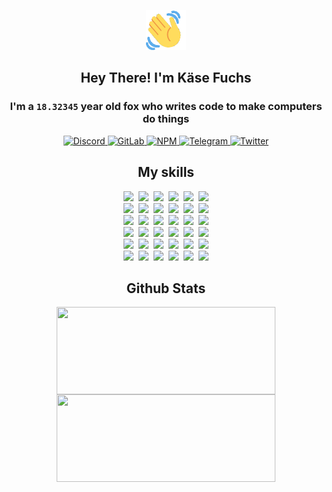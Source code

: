 <div><p align=center><img src=./resources/images/wave.gif width=64px height=64px></p><h2 align=center>Hey There! I'm Käse Fuchs</h2><h3 align=center>I'm a <code>18.32345</code> year old fox who writes code to make computers do things</h3><p align=center><a href=https://discord.com/users/507526681125322772><img alt=Discord src="https://img.shields.io/badge/Discord-5865F2?logo=discord&logoColor=white&style=flat-square#766e772458303b388c049fbdbce2a0eb"> </a><a href=https://gitlab.com/kasefuchs><img alt=GitLab src="https://img.shields.io/badge/GitLab-330F63?logo=gitlab&logoColor=white&style=flat-square#766e772458303b388c049fbdbce2a0eb"> </a><a href=https://npmjs.com/~kasefuchs><img alt=NPM src="https://img.shields.io/badge/NPM-CB3837?logo=npm&logoColor=white&style=flat-square#766e772458303b388c049fbdbce2a0eb"> </a><a href=https://t.me/kasefuchs><img alt=Telegram src="https://img.shields.io/badge/Telegram-2CA5E0?logo=telegram&logoColor=white&style=flat-square#766e772458303b388c049fbdbce2a0eb"> </a><a href=https://twitter.com/kasefuchs><img alt=Twitter src="https://img.shields.io/badge/Twitter-1DA1F2?logo=twitter&logoColor=white&style=flat-square#766e772458303b388c049fbdbce2a0eb"></a></p><h2 align=center>My skills</h2><p align=center><a href=https://aws.amazon.com/ ><picture><source srcset="https://skillicons.dev/icons?i=aws&theme=dark#766e772458303b388c049fbdbce2a0eb" media="(prefers-color-scheme: dark)"><source srcset="https://skillicons.dev/icons?i=aws&theme=light#766e772458303b388c049fbdbce2a0eb" media="(prefers-color-scheme: light), (prefers-color-scheme: no-preference)"><img src="https://skillicons.dev/icons?i=aws&theme=light#766e772458303b388c049fbdbce2a0eb"></picture></a>&nbsp;&nbsp;<a href=https://en.wikipedia.org/wiki/Bash_(Unix_shell)><picture><source srcset="https://skillicons.dev/icons?i=bash&theme=dark#766e772458303b388c049fbdbce2a0eb" media="(prefers-color-scheme: dark)"><source srcset="https://skillicons.dev/icons?i=bash&theme=light#766e772458303b388c049fbdbce2a0eb" media="(prefers-color-scheme: light), (prefers-color-scheme: no-preference)"><img src="https://skillicons.dev/icons?i=bash&theme=light#766e772458303b388c049fbdbce2a0eb"></picture></a>&nbsp;&nbsp;<a href=https://discord.com/developers/docs><picture><source srcset="https://skillicons.dev/icons?i=bots&theme=dark#766e772458303b388c049fbdbce2a0eb" media="(prefers-color-scheme: dark)"><source srcset="https://skillicons.dev/icons?i=bots&theme=light#766e772458303b388c049fbdbce2a0eb" media="(prefers-color-scheme: light), (prefers-color-scheme: no-preference)"><img src="https://skillicons.dev/icons?i=bots&theme=light#766e772458303b388c049fbdbce2a0eb"></picture></a>&nbsp;&nbsp;<a href=https://www.cloudflare.com/ ><picture><source srcset="https://skillicons.dev/icons?i=cloudflare&theme=dark#766e772458303b388c049fbdbce2a0eb" media="(prefers-color-scheme: dark)"><source srcset="https://skillicons.dev/icons?i=cloudflare&theme=light#766e772458303b388c049fbdbce2a0eb" media="(prefers-color-scheme: light), (prefers-color-scheme: no-preference)"><img src="https://skillicons.dev/icons?i=cloudflare&theme=light#766e772458303b388c049fbdbce2a0eb"></picture></a>&nbsp;&nbsp;<a href=https://en.wikipedia.org/wiki/CSS><picture><source srcset="https://skillicons.dev/icons?i=css&theme=dark#766e772458303b388c049fbdbce2a0eb" media="(prefers-color-scheme: dark)"><source srcset="https://skillicons.dev/icons?i=css&theme=light#766e772458303b388c049fbdbce2a0eb" media="(prefers-color-scheme: light), (prefers-color-scheme: no-preference)"><img src="https://skillicons.dev/icons?i=css&theme=light#766e772458303b388c049fbdbce2a0eb"></picture></a>&nbsp;&nbsp;<a href=https://www.docker.com/ ><picture><source srcset="https://skillicons.dev/icons?i=docker&theme=dark#766e772458303b388c049fbdbce2a0eb" media="(prefers-color-scheme: dark)"><source srcset="https://skillicons.dev/icons?i=docker&theme=light#766e772458303b388c049fbdbce2a0eb" media="(prefers-color-scheme: light), (prefers-color-scheme: no-preference)"><img src="https://skillicons.dev/icons?i=docker&theme=light#766e772458303b388c049fbdbce2a0eb"></picture></a><br><a href=https://www.electronjs.org/ ><picture><source srcset="https://skillicons.dev/icons?i=electron&theme=dark#766e772458303b388c049fbdbce2a0eb" media="(prefers-color-scheme: dark)"><source srcset="https://skillicons.dev/icons?i=electron&theme=light#766e772458303b388c049fbdbce2a0eb" media="(prefers-color-scheme: light), (prefers-color-scheme: no-preference)"><img src="https://skillicons.dev/icons?i=electron&theme=light#766e772458303b388c049fbdbce2a0eb"></picture></a>&nbsp;&nbsp;<a href=https://expressjs.com/ ><picture><source srcset="https://skillicons.dev/icons?i=express&theme=dark#766e772458303b388c049fbdbce2a0eb" media="(prefers-color-scheme: dark)"><source srcset="https://skillicons.dev/icons?i=express&theme=light#766e772458303b388c049fbdbce2a0eb" media="(prefers-color-scheme: light), (prefers-color-scheme: no-preference)"><img src="https://skillicons.dev/icons?i=express&theme=light#766e772458303b388c049fbdbce2a0eb"></picture></a>&nbsp;&nbsp;<a href=https://www.figma.com/ ><picture><source srcset="https://skillicons.dev/icons?i=figma&theme=dark#766e772458303b388c049fbdbce2a0eb" media="(prefers-color-scheme: dark)"><source srcset="https://skillicons.dev/icons?i=figma&theme=light#766e772458303b388c049fbdbce2a0eb" media="(prefers-color-scheme: light), (prefers-color-scheme: no-preference)"><img src="https://skillicons.dev/icons?i=figma&theme=light#766e772458303b388c049fbdbce2a0eb"></picture></a>&nbsp;&nbsp;<a href=https://firebase.google.com/ ><picture><source srcset="https://skillicons.dev/icons?i=firebase&theme=dark#766e772458303b388c049fbdbce2a0eb" media="(prefers-color-scheme: dark)"><source srcset="https://skillicons.dev/icons?i=firebase&theme=light#766e772458303b388c049fbdbce2a0eb" media="(prefers-color-scheme: light), (prefers-color-scheme: no-preference)"><img src="https://skillicons.dev/icons?i=firebase&theme=light#766e772458303b388c049fbdbce2a0eb"></picture></a>&nbsp;&nbsp;<a href=https://flask.palletsprojects.com/ ><picture><source srcset="https://skillicons.dev/icons?i=flask&theme=dark#766e772458303b388c049fbdbce2a0eb" media="(prefers-color-scheme: dark)"><source srcset="https://skillicons.dev/icons?i=flask&theme=light#766e772458303b388c049fbdbce2a0eb" media="(prefers-color-scheme: light), (prefers-color-scheme: no-preference)"><img src="https://skillicons.dev/icons?i=flask&theme=light#766e772458303b388c049fbdbce2a0eb"></picture></a>&nbsp;&nbsp;<a href=https://cloud.google.com/ ><picture><source srcset="https://skillicons.dev/icons?i=gcp&theme=dark#766e772458303b388c049fbdbce2a0eb" media="(prefers-color-scheme: dark)"><source srcset="https://skillicons.dev/icons?i=gcp&theme=light#766e772458303b388c049fbdbce2a0eb" media="(prefers-color-scheme: light), (prefers-color-scheme: no-preference)"><img src="https://skillicons.dev/icons?i=gcp&theme=light#766e772458303b388c049fbdbce2a0eb"></picture></a><br><a href=https://git-scm.com/ ><picture><source srcset="https://skillicons.dev/icons?i=git&theme=dark#766e772458303b388c049fbdbce2a0eb" media="(prefers-color-scheme: dark)"><source srcset="https://skillicons.dev/icons?i=git&theme=light#766e772458303b388c049fbdbce2a0eb" media="(prefers-color-scheme: light), (prefers-color-scheme: no-preference)"><img src="https://skillicons.dev/icons?i=git&theme=light#766e772458303b388c049fbdbce2a0eb"></picture></a>&nbsp;&nbsp;<a href=https://github.com/ ><picture><source srcset="https://skillicons.dev/icons?i=github&theme=dark#766e772458303b388c049fbdbce2a0eb" media="(prefers-color-scheme: dark)"><source srcset="https://skillicons.dev/icons?i=github&theme=light#766e772458303b388c049fbdbce2a0eb" media="(prefers-color-scheme: light), (prefers-color-scheme: no-preference)"><img src="https://skillicons.dev/icons?i=github&theme=light#766e772458303b388c049fbdbce2a0eb"></picture></a>&nbsp;&nbsp;<a href=https://gitlab.com/ ><picture><source srcset="https://skillicons.dev/icons?i=gitlab&theme=dark#766e772458303b388c049fbdbce2a0eb" media="(prefers-color-scheme: dark)"><source srcset="https://skillicons.dev/icons?i=gitlab&theme=light#766e772458303b388c049fbdbce2a0eb" media="(prefers-color-scheme: light), (prefers-color-scheme: no-preference)"><img src="https://skillicons.dev/icons?i=gitlab&theme=light#766e772458303b388c049fbdbce2a0eb"></picture></a>&nbsp;&nbsp;<a href=https://www.heroku.com/ ><picture><source srcset="https://skillicons.dev/icons?i=heroku&theme=dark#766e772458303b388c049fbdbce2a0eb" media="(prefers-color-scheme: dark)"><source srcset="https://skillicons.dev/icons?i=heroku&theme=light#766e772458303b388c049fbdbce2a0eb" media="(prefers-color-scheme: light), (prefers-color-scheme: no-preference)"><img src="https://skillicons.dev/icons?i=heroku&theme=light#766e772458303b388c049fbdbce2a0eb"></picture></a>&nbsp;&nbsp;<a href=https://en.wikipedia.org/wiki/HTML><picture><source srcset="https://skillicons.dev/icons?i=html&theme=dark#766e772458303b388c049fbdbce2a0eb" media="(prefers-color-scheme: dark)"><source srcset="https://skillicons.dev/icons?i=html&theme=light#766e772458303b388c049fbdbce2a0eb" media="(prefers-color-scheme: light), (prefers-color-scheme: no-preference)"><img src="https://skillicons.dev/icons?i=html&theme=light#766e772458303b388c049fbdbce2a0eb"></picture></a>&nbsp;&nbsp;<a href=https://en.wikipedia.org/wiki/JavaScript><picture><source srcset="https://skillicons.dev/icons?i=js&theme=dark#766e772458303b388c049fbdbce2a0eb" media="(prefers-color-scheme: dark)"><source srcset="https://skillicons.dev/icons?i=js&theme=light#766e772458303b388c049fbdbce2a0eb" media="(prefers-color-scheme: light), (prefers-color-scheme: no-preference)"><img src="https://skillicons.dev/icons?i=js&theme=light#766e772458303b388c049fbdbce2a0eb"></picture></a><br><a href=https://en.wikipedia.org/wiki/Linux><picture><source srcset="https://skillicons.dev/icons?i=linux&theme=dark#766e772458303b388c049fbdbce2a0eb" media="(prefers-color-scheme: dark)"><source srcset="https://skillicons.dev/icons?i=linux&theme=light#766e772458303b388c049fbdbce2a0eb" media="(prefers-color-scheme: light), (prefers-color-scheme: no-preference)"><img src="https://skillicons.dev/icons?i=linux&theme=light#766e772458303b388c049fbdbce2a0eb"></picture></a>&nbsp;&nbsp;<a href=https://mui.com/ ><picture><source srcset="https://skillicons.dev/icons?i=materialui&theme=dark#766e772458303b388c049fbdbce2a0eb" media="(prefers-color-scheme: dark)"><source srcset="https://skillicons.dev/icons?i=materialui&theme=light#766e772458303b388c049fbdbce2a0eb" media="(prefers-color-scheme: light), (prefers-color-scheme: no-preference)"><img src="https://skillicons.dev/icons?i=materialui&theme=light#766e772458303b388c049fbdbce2a0eb"></picture></a>&nbsp;&nbsp;<a href=https://en.wikipedia.org/wiki/Markdown><picture><source srcset="https://skillicons.dev/icons?i=md&theme=dark#766e772458303b388c049fbdbce2a0eb" media="(prefers-color-scheme: dark)"><source srcset="https://skillicons.dev/icons?i=md&theme=light#766e772458303b388c049fbdbce2a0eb" media="(prefers-color-scheme: light), (prefers-color-scheme: no-preference)"><img src="https://skillicons.dev/icons?i=md&theme=light#766e772458303b388c049fbdbce2a0eb"></picture></a>&nbsp;&nbsp;<a href=https://www.mongodb.com/ ><picture><source srcset="https://skillicons.dev/icons?i=mongodb&theme=dark#766e772458303b388c049fbdbce2a0eb" media="(prefers-color-scheme: dark)"><source srcset="https://skillicons.dev/icons?i=mongodb&theme=light#766e772458303b388c049fbdbce2a0eb" media="(prefers-color-scheme: light), (prefers-color-scheme: no-preference)"><img src="https://skillicons.dev/icons?i=mongodb&theme=light#766e772458303b388c049fbdbce2a0eb"></picture></a>&nbsp;&nbsp;<a href=https://www.mysql.com/ ><picture><source srcset="https://skillicons.dev/icons?i=mysql&theme=dark#766e772458303b388c049fbdbce2a0eb" media="(prefers-color-scheme: dark)"><source srcset="https://skillicons.dev/icons?i=mysql&theme=light#766e772458303b388c049fbdbce2a0eb" media="(prefers-color-scheme: light), (prefers-color-scheme: no-preference)"><img src="https://skillicons.dev/icons?i=mysql&theme=light#766e772458303b388c049fbdbce2a0eb"></picture></a>&nbsp;&nbsp;<a href=https://nextjs.org/ ><picture><source srcset="https://skillicons.dev/icons?i=nextjs&theme=dark#766e772458303b388c049fbdbce2a0eb" media="(prefers-color-scheme: dark)"><source srcset="https://skillicons.dev/icons?i=nextjs&theme=light#766e772458303b388c049fbdbce2a0eb" media="(prefers-color-scheme: light), (prefers-color-scheme: no-preference)"><img src="https://skillicons.dev/icons?i=nextjs&theme=light#766e772458303b388c049fbdbce2a0eb"></picture></a><br><a href=https://nodejs.org/en/ ><picture><source srcset="https://skillicons.dev/icons?i=nodejs&theme=dark#766e772458303b388c049fbdbce2a0eb" media="(prefers-color-scheme: dark)"><source srcset="https://skillicons.dev/icons?i=nodejs&theme=light#766e772458303b388c049fbdbce2a0eb" media="(prefers-color-scheme: light), (prefers-color-scheme: no-preference)"><img src="https://skillicons.dev/icons?i=nodejs&theme=light#766e772458303b388c049fbdbce2a0eb"></picture></a>&nbsp;&nbsp;<a href=https://www.postgresql.org/ ><picture><source srcset="https://skillicons.dev/icons?i=postgres&theme=dark#766e772458303b388c049fbdbce2a0eb" media="(prefers-color-scheme: dark)"><source srcset="https://skillicons.dev/icons?i=postgres&theme=light#766e772458303b388c049fbdbce2a0eb" media="(prefers-color-scheme: light), (prefers-color-scheme: no-preference)"><img src="https://skillicons.dev/icons?i=postgres&theme=light#766e772458303b388c049fbdbce2a0eb"></picture></a>&nbsp;&nbsp;<a href=https://learn.microsoft.com/en-us/powershell/ ><picture><source srcset="https://skillicons.dev/icons?i=powershell&theme=dark#766e772458303b388c049fbdbce2a0eb" media="(prefers-color-scheme: dark)"><source srcset="https://skillicons.dev/icons?i=powershell&theme=light#766e772458303b388c049fbdbce2a0eb" media="(prefers-color-scheme: light), (prefers-color-scheme: no-preference)"><img src="https://skillicons.dev/icons?i=powershell&theme=light#766e772458303b388c049fbdbce2a0eb"></picture></a>&nbsp;&nbsp;<a href=https://www.python.org/ ><picture><source srcset="https://skillicons.dev/icons?i=py&theme=dark#766e772458303b388c049fbdbce2a0eb" media="(prefers-color-scheme: dark)"><source srcset="https://skillicons.dev/icons?i=py&theme=light#766e772458303b388c049fbdbce2a0eb" media="(prefers-color-scheme: light), (prefers-color-scheme: no-preference)"><img src="https://skillicons.dev/icons?i=py&theme=light#766e772458303b388c049fbdbce2a0eb"></picture></a>&nbsp;&nbsp;<a href=https://www.raspberrypi.org/ ><picture><source srcset="https://skillicons.dev/icons?i=raspberrypi&theme=dark#766e772458303b388c049fbdbce2a0eb" media="(prefers-color-scheme: dark)"><source srcset="https://skillicons.dev/icons?i=raspberrypi&theme=light#766e772458303b388c049fbdbce2a0eb" media="(prefers-color-scheme: light), (prefers-color-scheme: no-preference)"><img src="https://skillicons.dev/icons?i=raspberrypi&theme=light#766e772458303b388c049fbdbce2a0eb"></picture></a>&nbsp;&nbsp;<a href=https://reactjs.org/ ><picture><source srcset="https://skillicons.dev/icons?i=react&theme=dark#766e772458303b388c049fbdbce2a0eb" media="(prefers-color-scheme: dark)"><source srcset="https://skillicons.dev/icons?i=react&theme=light#766e772458303b388c049fbdbce2a0eb" media="(prefers-color-scheme: light), (prefers-color-scheme: no-preference)"><img src="https://skillicons.dev/icons?i=react&theme=light#766e772458303b388c049fbdbce2a0eb"></picture></a><br><a href=https://redux.js.org/ ><picture><source srcset="https://skillicons.dev/icons?i=redux&theme=dark#766e772458303b388c049fbdbce2a0eb" media="(prefers-color-scheme: dark)"><source srcset="https://skillicons.dev/icons?i=redux&theme=light#766e772458303b388c049fbdbce2a0eb" media="(prefers-color-scheme: light), (prefers-color-scheme: no-preference)"><img src="https://skillicons.dev/icons?i=redux&theme=light#766e772458303b388c049fbdbce2a0eb"></picture></a>&nbsp;&nbsp;<a href=https://en.wikipedia.org/wiki/Regular_expression><picture><source srcset="https://skillicons.dev/icons?i=regex&theme=dark#766e772458303b388c049fbdbce2a0eb" media="(prefers-color-scheme: dark)"><source srcset="https://skillicons.dev/icons?i=regex&theme=light#766e772458303b388c049fbdbce2a0eb" media="(prefers-color-scheme: light), (prefers-color-scheme: no-preference)"><img src="https://skillicons.dev/icons?i=regex&theme=light#766e772458303b388c049fbdbce2a0eb"></picture></a>&nbsp;&nbsp;<a href=https://en.wikipedia.org/wiki/Sass_(stylesheet_language)><picture><source srcset="https://skillicons.dev/icons?i=sass&theme=dark#766e772458303b388c049fbdbce2a0eb" media="(prefers-color-scheme: dark)"><source srcset="https://skillicons.dev/icons?i=sass&theme=light#766e772458303b388c049fbdbce2a0eb" media="(prefers-color-scheme: light), (prefers-color-scheme: no-preference)"><img src="https://skillicons.dev/icons?i=sass&theme=light#766e772458303b388c049fbdbce2a0eb"></picture></a>&nbsp;&nbsp;<a href=https://www.typescriptlang.org/ ><picture><source srcset="https://skillicons.dev/icons?i=ts&theme=dark#766e772458303b388c049fbdbce2a0eb" media="(prefers-color-scheme: dark)"><source srcset="https://skillicons.dev/icons?i=ts&theme=light#766e772458303b388c049fbdbce2a0eb" media="(prefers-color-scheme: light), (prefers-color-scheme: no-preference)"><img src="https://skillicons.dev/icons?i=ts&theme=light#766e772458303b388c049fbdbce2a0eb"></picture></a>&nbsp;&nbsp;<a href=https://unity.com/ ><picture><source srcset="https://skillicons.dev/icons?i=unity&theme=dark#766e772458303b388c049fbdbce2a0eb" media="(prefers-color-scheme: dark)"><source srcset="https://skillicons.dev/icons?i=unity&theme=light#766e772458303b388c049fbdbce2a0eb" media="(prefers-color-scheme: light), (prefers-color-scheme: no-preference)"><img src="https://skillicons.dev/icons?i=unity&theme=light#766e772458303b388c049fbdbce2a0eb"></picture></a>&nbsp;&nbsp;<a href=https://workers.cloudflare.com/ ><picture><source srcset="https://skillicons.dev/icons?i=workers&theme=dark#766e772458303b388c049fbdbce2a0eb" media="(prefers-color-scheme: dark)"><source srcset="https://skillicons.dev/icons?i=workers&theme=light#766e772458303b388c049fbdbce2a0eb" media="(prefers-color-scheme: light), (prefers-color-scheme: no-preference)"><img src="https://skillicons.dev/icons?i=workers&theme=light#766e772458303b388c049fbdbce2a0eb"></picture></a><br></p><h2 align=center>Github Stats</h2><p align=center><picture><source srcset="https://github-readme-stats-kasefuchs.vercel.app/api/?count_private=true&hide_border=true&hide_rank=true&line_height=20&hide_title=true&username=Kasefuchs&theme=dark#766e772458303b388c049fbdbce2a0eb" media="(prefers-color-scheme: dark)"><source srcset="https://github-readme-stats-kasefuchs.vercel.app/api/?count_private=true&hide_border=true&hide_rank=true&line_height=20&hide_title=true&username=Kasefuchs&theme=light#766e772458303b388c049fbdbce2a0eb" media="(prefers-color-scheme: light), (prefers-color-scheme: no-preference)"><img align=middle width=350 height=140 src="https://github-readme-stats-kasefuchs.vercel.app/api/?count_private=true&hide_border=true&hide_rank=true&line_height=20&hide_title=true&username=Kasefuchs&theme=light#766e772458303b388c049fbdbce2a0eb"></picture><picture><source srcset="https://github-readme-stats-kasefuchs.vercel.app/api/top-langs/?count_private=true&hide_border=true&layout=compact&username=Kasefuchs&theme=dark#766e772458303b388c049fbdbce2a0eb" media="(prefers-color-scheme: dark)"><source srcset="https://github-readme-stats-kasefuchs.vercel.app/api/top-langs/?count_private=true&hide_border=true&layout=compact&username=Kasefuchs&theme=light#766e772458303b388c049fbdbce2a0eb" media="(prefers-color-scheme: light), (prefers-color-scheme: no-preference)"><img align=middle width=350 height=140 src="https://github-readme-stats-kasefuchs.vercel.app/api/top-langs/?count_private=true&hide_border=true&layout=compact&username=Kasefuchs&theme=light#766e772458303b388c049fbdbce2a0eb"></picture></p><img src="https://hit.yhype.me/github/profile?user_id=64592097#766e772458303b388c049fbdbce2a0eb" alt=""></div>